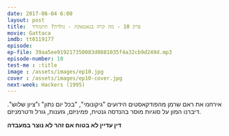 ```yaml
---
date: 2017-06-04 6:00
layout: post
title: 	פרק 10 - מה קרה בגאטאקה - נולדת? תתמודד
movie: Gattaca
imdb: tt0119177
episode: 
ep-file: 39aa5ee919217350083d0881035f4a32cb9d249d.mp3
episode-number: 10
test-me : :title
image : /assets/images/ep10.jpg
cover : /assets/images/ep10-cover.jpg
next-week: Hackers (1995)
---
```

אירחנו את ראם שרמן מהפודקאסטים הידועים "גיקונומי", "בכל יום נתון" ו"ציון שלוש". דיברנו המון על סוגיות מוסר בהנדסה גנטית, פמיניזם, גזענות, גורל ודטרמניזם.

**דין עדיין לא בטוח אם זהר לא נוצר במעבדה**